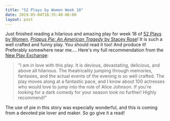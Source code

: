 ```yaml
---
title: "52 Plays by Women Week 18"
date: 2019-05-04T16:35:48-06:00
layout: post
---
```


Just finished reading a hilarious and amazing play for week 18 of [52 Plays by Women](https://twitter.com/52playsbywomen), [*Priapus Pie: An American Tragedy* by Stacey Rose](https://newplayexchange.org/plays/167368/priapus-pie-american-tragedy)! It is such a well crafted and funny play. You should read it too! And produce it! Preferably somewhere near me.... Here's my full recommendation from the [New Play Exchange](https://newplayexchange.org/dashboard):

>"I am in love with this play. It is devious, devastating, delicious, and above all hilarious. The theatricality jumping through memories, fantasies, and the actual events of the evening is so well crafted. The play moves along at a fantastic pace, and I know about 100 actresses who would love to jump into the role of Alice Johnson. If you're looking for a dark comedy for your season look no further! Highly recommend!"

The use of pie in this story was especially wonderful, and this is coming from a devoted pie lover and maker. So go give it a read!
